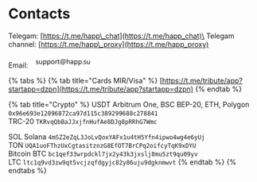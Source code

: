 # Contacts

Telegam: [https://t.me/happ\_chat](https://t.me/happ_chat)\
Telegam channel: [https://t.me/happ\_proxy](https://t.me/happ_proxy)

Email:  ![](<.gitbook/assets/Frame 10.png>)

{% tabs %}
{% tab title="Cards MIR/Visa" %}
[https://t.me/tribute/app?startapp=dzpn](https://t.me/tribute/app?startapp=dzpn)
{% endtab %}

{% tab title="Crypto" %}
USDT Arbitrum One, BSC BEP-20, ETH, Polygon `0x96e693e12096872ca97d115c389299688c278841` \
TRC-20 `TKRvqQbBaJJxjfnHufAe8DJg8pRRhG7Wmc`

SOL Solana `4mSZ2eZqL3JoLvQoxYAFx1u4tH5Yfn4ipwo4wg4e6yUj` \
TON `UQA1uoFThzUxCgtasitznzG8EfOT7BrCPq2oifcyTqK9xDYU` \
Bitcoin BTC `bc1qef33wrpdckl7jx2y43k3jxslj8mu5zt9qu09yv` \
LTC `ltc1q9vd3zw9qt5vcjzqfdgyjc82y86uju9dgknmwvt`
{% endtab %}
{% endtabs %}
